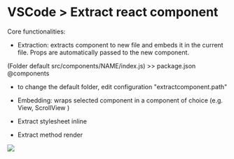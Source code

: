 # VSCode > Extract react component

Core functionalities:
- Extraction: extracts component to new file and embeds it in the current file. Props are automatically passed to the new component. 

(Folder default src/components/NAME/index.js) >> package.json @components
- to change the default folder, edit configuration "extractcomponent.path"

- Embedding: wraps selected component in a component of choice (e.g. View, ScrollView )

- Extract stylesheet inline

- Extract method render


![](https://github.com/zucska/extract-component/blob/master/assets/images/extract-component.gif?raw=true)
